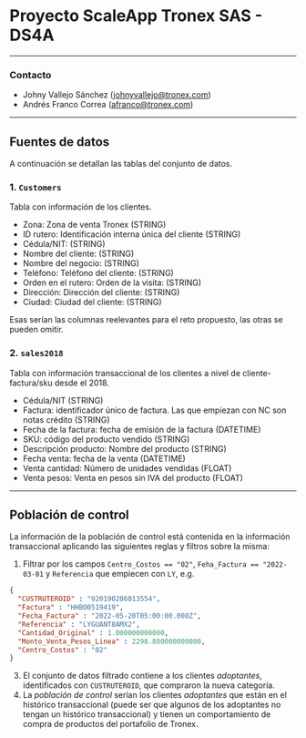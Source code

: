 # Proyecto ScaleApp Tronex SAS - DS4A
---
### Contacto 
  + Johny Vallejo Sánchez (johnyvallejo@tronex.com)
  + Andrés Franco Correa (afranco@tronex.com)

---

## Fuentes de datos

A continuación se detallan las tablas del conjunto de datos.

### 1. `Customers`

Tabla con información de los clientes.

+ Zona: Zona de venta Tronex (STRING)
+ ID rutero: Identificación interna única del cliente (STRING)
+ Cédula/NIT: (STRING)
+ Nombre del cliente: (STRING)
+ Nombre del negocio: (STRING)
+ Teléfono: Teléfono del cliente: (STRING)
+ Orden en el rutero: Orden de la visita: (STRING)
+ Dirección: Dirección del cliente: (STRING)
+ Ciudad: Ciudad del cliente: (STRING)

Esas serían las columnas reelevantes para el reto propuesto, las otras se pueden omitir.

### 2. `sales2018`

Tabla con información transaccional de los clientes a nivel de cliente-factura/sku desde el 2018.

+ Cédula/NIT (STRING)
+ Factura: identificador único de factura. Las que empiezan con NC son notas crédito (STRING)
+ Fecha de la factura: fecha de emisión de la factura (DATETIME)
+ SKU: código del producto vendido (STRING)
+ Descripción producto: Nombre del producto (STRING)
+ Fecha venta: fecha de la venta (DATETIME)
+ Venta cantidad: Número de unidades vendidas (FLOAT)
+ Venta pesos: Venta en pesos sin IVA del producto (FLOAT)

---

## Población de control

La información de la población de control está contenida en la información transaccional aplicando las siguientes reglas y filtros sobre la misma:

1. Filtrar por los campos `Centro_Costos == "02"`, `Feha_Factura == "2022-03-01` y `Referencia` que empiecen con `LY`, e.g.
```json
{
  "CUSTRUTEROID" : "920190206013554",
  "Factura" : "HHBO0519419",
  "Fecha_Factura" : "2022-05-20T05:00:00.000Z",
  "Referencia" : "LYGUANT8AMX2",
  "Cantidad_Original" : 1.000000000000,
  "Monto_Venta_Pesos_Linea" : 2298.800000000000,
  "Centro_Costos" : "02"
}
```
3. El conjunto de datos filtrado contiene a los clientes *adoptantes*, identificados con `CUSTRUTEROID`, que compraron la nueva categoría.
4. La *población de control* serían los clientes *adoptantes* que están en el histórico transaccional (puede ser que algunos de los adoptantes no tengan un histórico transaccional) y tienen un comportamiento de compra de productos del portafolio de Tronex.
